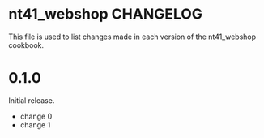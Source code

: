 # nt41_webshop CHANGELOG

This file is used to list changes made in each version of the nt41_webshop cookbook.

# 0.1.0

Initial release.

- change 0
- change 1

